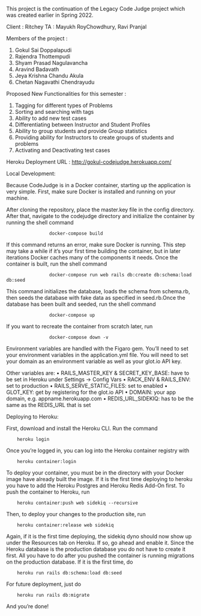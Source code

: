 
This project is the continuation of the Legacy Code Judge project which was created earlier in Spring 2022. 

Client : Ritchey
TA :  Mayukh RoyChowdhury, Ravi Pranjal

Members of the project :

1. Gokul Sai Doppalapudi
2. Rajendra Thottempudi
3. Shyam Prasad Nagulavancha
4. Aravind Badavath
5. Jeya Krishna Chandu Akula
6. Chetan Nagavathi Chendrayudu


Proposed New Functionalities for this semester :

1. Tagging for different types of Problems
2. Sorting and searching with tags
3. Ability to add new test cases 
4. Differentiating between Instructor and Student Profiles
5. Ability to group students and provide Group statistics
6. Providing ability for Instructors to create groups of students and problems
7. Activating and Deactivating test cases

Heroku Deployment URL : http://gokul-codejudge.herokuapp.com/



Local Development:

Because CodeJudge is in a Docker container, starting up the application is very simple. First, make sure Docker is installed and running on your machine.

After cloning the repository, place the master.key file in the config directory. After that, navigate to the codejudge directory and initialize the container by running the shell command

					docker-compose build
					
If this command returns an error, make sure Docker is running. This step may take a while if it’s your first time building the container, but in later
iterations Docker caches many of the components it needs. Once the container is built, run the shell command 
					
					docker-compose run web rails db:create db:schema:load db:seed
					
This command initializes the database, loads the schema from schema.rb, then seeds the database with fake data as specified in seed.rb.Once the database has been built and seeded, run the shell command

					docker-compose up
					
If you want to recreate the container from scratch later, run

					docker-compose down -v
					
Environment variables are handled with the Figaro gem. You’ll need to set your environment variables in the application.yml file. You will need to
set your domain as an environment variable as well as your glot.io API key.

Other variables are:
• RAILS_MASTER_KEY & SECRET_KEY_BASE: have to be set in Heroku
under Settings → Config Vars
• RACK_ENV & RAILS_ENV: set to production
• RAILS_SERVE_STATIC_FILES: set to enabled
• GLOT_KEY: get by registering for the glot.io API
• DOMAIN: your app domain, e.g. appname.herokuapp.com
• REDIS_URL_SIDEKIQ: has to be the same as the REDIS_URL that is set


Deploying to Heroku:

First, download and install the Heroku CLI. Run the command

		heroku login
		
Once you’re logged in, you can log into the Heroku container registry with

		heroku container:login
		
To deploy your container, you must be in the directory with your Docker image have already built the image. If it is the first time deploying to heroku
you have to add the Heroku Postgres and Heroku Redis Add-On first. To push the container to Heroku, run

		heroku container:push web sidekiq --recursive
		
Then, to deploy your changes to the production site, run

		heroku container:release web sidekiq


Again, if it is the first time deploying, the sidekiq dyno should now show up under the Resources tab on Heroku. If so, go ahead and enable it.
Since the Heroku database is the production database you do not have to create it first. All you have to do after you pushed the container is running migrations on the production database. If it is the first time, do

		heroku run rails db:schema:load db:seed
		
For future deployment, just do

		heroku run rails db:migrate
		
And you’re done!

